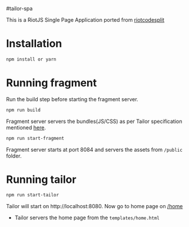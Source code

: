 #tailor-spa

This is a RiotJS Single Page Application ported from [riotcodesplit](https://github.com/prateekbh/riotcodesplit)

# Installation 

```sh
npm install or yarn
```

# Running fragment

Run the build step before starting the fragment server.

```sh
npm run build
```

Fragment server servers the bundles(JS/CSS) as per Tailor specification mentioned [here](https://github.com/zalando/tailor/wiki/Single-Page-Application-with-Tailor).


```sh
npm run start-fragment
```

Fragment server starts at port 8084 and servers the assets from `/public` folder.

# Running tailor

```sh
npm run start-tailor
```

Tailor will start on http://localhost:8080. Now go to home page on [/home](http://localhost:8080/home)

* Tailor servers the home page from the `templates/home.html`

